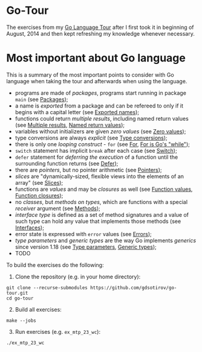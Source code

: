 # Go-Tour

The exercises from my [Go Language Tour](https://go.dev/tour/) after
I first took it in beginning of August, 2014 and then kept refreshing
my knowledge whenever necessary.

# Most important about Go language

This is a summary of the most important points to consider with Go language
when taking the tour and afterwards when using the language.

 - programs are made of _packages_, programs start running in package `main`
   (see [Packages](https://go.dev/tour/basics/1));
 - a name is _exported_ from a package and can be refereed to only if it
   begins with a capital letter (see
   [Exported names](https://go.dev/tour/basics/3));
 - functions could return _multiple results_, including named return values
   (see [Multiple results](https://go.dev/tour/basics/6),
   [Named return values](https://go.dev/tour/basics/7));
 - variables without initializers are given _zero values_ (see
   [Zero values](https://go.dev/tour/basics/12));
 - type conversions are always _explicit_ (see
   [Type conversions](https://go.dev/tour/basics/13]));
 - there is only one _looping construct_ - `for` (see
   [For](https://go.dev/tour/flowcontrol/1),
   [For is Go's "while"](https://go.dev/tour/flowcontrol/3));
 - `switch` statement has implicit `break` after each case (see
   [Switch](https://go.dev/tour/flowcontrol/9));
 - `defer` statement for _deferring the execution_ of a function until
   the surrounding function returns (see
   [Defer](https://go.dev/tour/flowcontrol/12));
 - there are _pointers_, but no pointer arithmetic (see
   [Pointers](https://go.dev/tour/moretypes/1));
 - _slices_ are "dynamically-sized, flexible views into the elements of
   an array" (see [Slices](https://go.dev/tour/moretypes/7));
 - functions are _values_ and may be _closures_ as well (see
   [Function values](https://go.dev/tour/moretypes/24),
   [Function closures](https://go.dev/tour/moretypes/25));
 - no _classes_, but _methods on types_, which are functions with a special
   _receiver_ argument (see [Methods](https://go.dev/tour/methods/1));
 - _interface type_ is defined as a set of method signatures and a value of
   such type can hold any value that implements those methods (see
   [Interfaces](https://go.dev/tour/methods/9));
 - error state is expressed with `error` values (see
   [Errors](https://go.dev/tour/methods/19));
 - _type parameters_ and _generic types_ are the way Go implements _generics_
   since version 1.18 (see
   [Type parameters](https://go.dev/tour/generics/1),
   [Generic types](https://go.dev/tour/generics/2));
 - TODO

To build the exercises do the following:

 1. Clone the repository (e.g. in your home directory):

```
git clone --recurse-submodules https://github.com/gdsotirov/go-tour.git
cd go-tour
```

 2. Build all exercises:

```
make --jobs
```

 3. Run exercises (e.g. `ex_mtp_23_wc`):

```
./ex_mtp_23_wc
```


